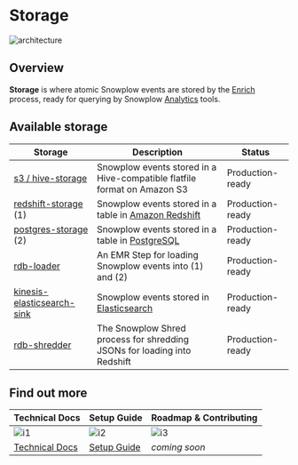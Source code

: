 # Storage

![architecture][architecture-image]

## Overview

**Storage** is where atomic Snowplow events are stored by the [Enrich][enrich] process, ready for querying by Snowplow [Analytics][analytics] tools.

## Available storage

| Storage                          | Description                                                               | Status           |
|----------------------------------|-------------------------------------------------------------------------- |------------------|
| [s3 / hive-storage][s1]          | Snowplow events stored in a Hive-compatible flatfile format on Amazon S3  | Production-ready |
| [redshift-storage][s3] (1)       | Snowplow events stored in a table in [Amazon Redshift][redshift]          | Production-ready |
| [postgres-storage][s2] (2)       | Snowplow events stored in a table in [PostgreSQL][postgres]               | Production-ready |
| [rdb-loader][s4]                 | An EMR Step for loading Snowplow events into (1) and (2)                  | Production-ready |
| [kinesis-elasticsearch-sink][s5] | Snowplow events stored in [Elasticsearch][elasticsearch]                  | Production-ready |
| [rdb-shredder][s6]               | The Snowplow Shred process for shredding JSONs for loading into Redshift  | Production-ready |

## Find out more

| Technical Docs              | Setup Guide           | Roadmap & Contributing               |         
|-----------------------------|-----------------------|--------------------------------------|
| ![i1][techdocs-image]      | ![i2][setup-image]   | ![i3][roadmap-image]                |
| [Technical Docs][techdocs] | [Setup Guide][setup] | _coming soon_                        |

[architecture-image]: https://d3i6fms1cm1j0i.cloudfront.net/github-wiki/images/snowplow-architecture-4-storage.png
[trackers]: https://github.com/snowplow/snowplow/tree/master/1-trackers
[enrich]: https://github.com/snowplow/snowplow/tree/master/3-enrich
[analytics]: https://github.com/snowplow/snowplow/tree/master/5-analytics
[setup]: https://github.com/snowplow/snowplow/wiki/setting-up-alternative-data-stores
[techdocs]: https://github.com/snowplow/snowplow/wiki/storage%20documentation

[redshift]: http://aws.amazon.com/redshift/
[postgres]: http://www.postgresql.org/
[elasticsearch]: http://www.elasticsearch.org/

[s1]: https://github.com/snowplow/snowplow/tree/master/4-storage/hive-storage
[s2]: https://github.com/snowplow/snowplow/tree/master/4-storage/postgres-storage
[s3]: https://github.com/snowplow/snowplow/tree/master/4-storage/redshift-storage
[s4]: https://github.com/snowplow/snowplow/tree/master/4-storage/rdb-loader
[s5]: https://github.com/snowplow/snowplow/tree/master/4-storage/kinesis-elasticsearch-sink
[s6]: https://github.com/snowplow/snowplow/tree/master/4-storage/rdb-shredder

[techdocs-image]: https://d3i6fms1cm1j0i.cloudfront.net/github/images/techdocs.png
[setup-image]: https://d3i6fms1cm1j0i.cloudfront.net/github/images/setup.png
[roadmap-image]: https://d3i6fms1cm1j0i.cloudfront.net/github/images/roadmap.png
